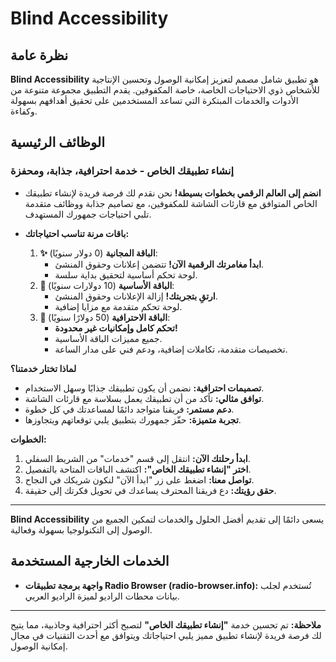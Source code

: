 # Blind Accessibility

## نظرة عامة

**Blind Accessibility** هو تطبيق شامل مصمم لتعزيز إمكانية الوصول وتحسين الإنتاجية للأشخاص ذوي الاحتياجات الخاصة، خاصة المكفوفين. يقدم التطبيق مجموعة متنوعة من الأدوات والخدمات المبتكرة التي تساعد المستخدمين على تحقيق أهدافهم بسهولة وكفاءة.

## الوظائف الرئيسية

### إنشاء تطبيقك الخاص - خدمة احترافية، جذابة، ومحفزة

- **انضم إلى العالم الرقمي بخطوات بسيطة!** نحن نقدم لك فرصة فريدة لإنشاء تطبيقك الخاص المتوافق مع قارئات الشاشة للمكفوفين، مع تصاميم جذابة ووظائف متقدمة تلبي احتياجات جمهورك المستهدف.

- **باقات مرنة تناسب احتياجاتك:**
  1. **✨ الباقة المجانية** (0 دولار سنويًا):
     - **ابدأ مغامرتك الرقمية الآن!** تتضمن إعلانات وحقوق المنشئ.
     - لوحة تحكم أساسية لتحقيق بداية سلسة.
  2. **🚀 الباقة الأساسية** (10 دولارات سنويًا):
     - **ارتقِ بتجربتك!** إزالة الإعلانات وحقوق المنشئ.
     - لوحة تحكم متقدمة مع مزايا إضافية.
  3. **🌟 الباقة الاحترافية** (50 دولارًا سنويًا):
     - **تحكم كامل وإمكانيات غير محدودة!**
     - جميع مميزات الباقة الأساسية.
     - تخصيصات متقدمة، تكاملات إضافية، ودعم فني على مدار الساعة.

**لماذا تختار خدمتنا؟**

- **تصميمات احترافية:** نضمن أن يكون تطبيقك جذابًا وسهل الاستخدام.
- **توافق مثالي:** تأكد من أن تطبيقك يعمل بسلاسة مع قارئات الشاشة.
- **دعم مستمر:** فريقنا متواجد دائمًا لمساعدتك في كل خطوة.
- **تجربة متميزة:** حفّز جمهورك بتطبيق يلبي توقعاتهم ويتجاوزها.

**الخطوات:**

1. **ابدأ رحلتك الآن:** انتقل إلى قسم "خدمات" من الشريط السفلي.
2. **اختر "إنشاء تطبيقك الخاص":** اكتشف الباقات المتاحة بالتفصيل.
3. **تواصل معنا:** اضغط على زر "ابدأ الآن" لنكون شريكك في النجاح.
4. **حقق رؤيتك:** دع فريقنا المحترف يساعدك في تحويل فكرتك إلى حقيقة.

---

**Blind Accessibility** يسعى دائمًا إلى تقديم أفضل الحلول والخدمات لتمكين الجميع من الوصول إلى التكنولوجيا بسهولة وفعالية.

## الخدمات الخارجية المستخدمة

- **واجهة برمجة تطبيقات Radio Browser (radio-browser.info):** تُستخدم لجلب بيانات محطات الراديو لميزة الراديو العربي.

---

**ملاحظة:** تم تحسين خدمة **"إنشاء تطبيقك الخاص"** لتصبح أكثر احترافية وجاذبية، مما يتيح لك فرصة فريدة لإنشاء تطبيق مميز يلبي احتياجاتك ويتوافق مع أحدث التقنيات في مجال إمكانية الوصول.